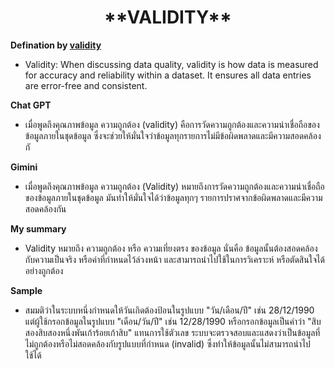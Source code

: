 <center><h1>**VALIDITY**</h1></center>  

**Defination by [validity](https://www.validity.com/data-quality/)**

- Validity: When discussing data quality, validity is how data is measured for accuracy and reliability within a dataset. It ensures all data entries are error-free and consistent.
  
**Chat GPT**

- เมื่อพูดถึงคุณภาพข้อมูล ความถูกต้อง (validity) คือการวัดความถูกต้องและความน่าเชื่อถือของข้อมูลภายในชุดข้อมูล ซึ่งจะช่วยให้มั่นใจว่าข้อมูลทุกรายการไม่มีข้อผิดพลาดและมีความสอดคล้องกั

**Gimini**

- เมื่อพูดถึงคุณภาพข้อมูล ความถูกต้อง (Validity) หมายถึงการวัดความถูกต้องและความน่าเชื่อถือของข้อมูลภายในชุดข้อมูล มันทำให้มั่นใจได้ว่าข้อมูลทุกๆ รายการปราศจากข้อผิดพลาดและมีความสอดคล้องกัน

**My summary**

- Validity หมายถึง ความถูกต้อง หรือ ความเที่ยงตรง ของข้อมูล นั่นคือ ข้อมูลนั้นต้องสอดคล้องกับความเป็นจริง หรือค่าที่กำหนดไว้ล่วงหน้า และสามารถนำไปใช้ในการวิเคราะห์ หรือตัดสินใจได้อย่างถูกต้อง

**Sample**

- สมมติว่าในระบบหนึ่งกำหนดให้วันเกิดต้องป้อนในรูปแบบ "วัน/เดือน/ปี" เช่น 28/12/1990 แต่ผู้ใช้กรอกข้อมูลในรูปแบบ "เดือน/วัน/ปี" เช่น 12/28/1990 หรือกรอกข้อมูลเป็นคำว่า "สิบสองสิบสองหนึ่งพันเก้าร้อยเก้าสิบ" แทนการใช้ตัวเลข ระบบจะตรวจสอบและแสดงว่าเป็นข้อมูลที่ไม่ถูกต้องหรือไม่สอดคล้องกับรูปแบบที่กำหนด (invalid) ซึ่งทำให้ข้อมูลนั้นไม่สามารถนำไปใช้ได้ 

